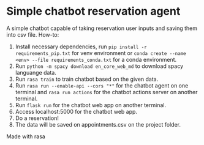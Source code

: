 # Simple chatbot reservation agent

A simple chatbot capable of taking reservation user inputs and saving them into csv file.
How-to:
1. Install necessary dependencies, run `pip install -r requirements_pip.txt` for venv environment or `conda create --name <env> --file requirements_conda.txt` for a conda environment.
2. Run `python -m spacy download en_core_web_md` to download spacy languange data.
3. Run `rasa train` to train chatbot based on the given data.
4. Run `rasa run --enable-api --cors "*"` for the chatbot agent on one terminal and `rasa run actions` for the chatbot actions server on another terminal.
5. Run `flask run` for the chatbot web app on another terminal.
6. Access localhost:5000 for the chatbot web app.
7. Do a reservation!
8. The data will be saved on appointments.csv on the project folder.

Made with rasa
